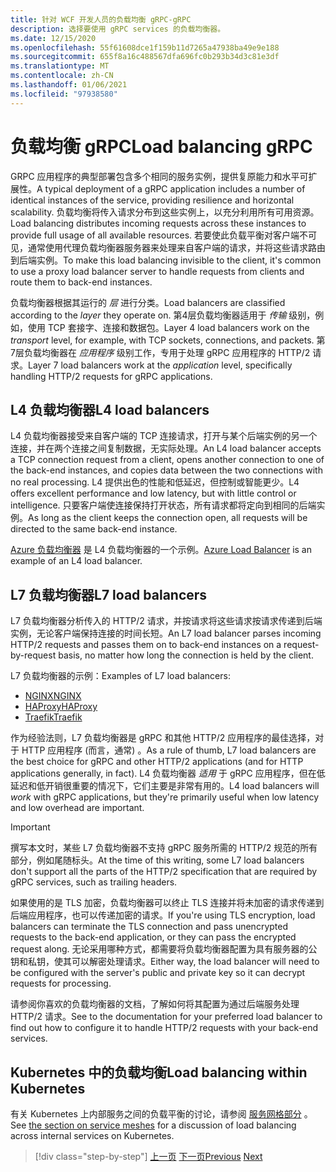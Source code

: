 ```yaml
---
title: 针对 WCF 开发人员的负载均衡 gRPC-gRPC
description: 选择要使用 gRPC services 的负载均衡器。
ms.date: 12/15/2020
ms.openlocfilehash: 55f61608dce1f159b11d7265a47938ba49e9e188
ms.sourcegitcommit: 655f8a16c488567dfa696fc0b293b34d3c81e3df
ms.translationtype: MT
ms.contentlocale: zh-CN
ms.lasthandoff: 01/06/2021
ms.locfileid: "97938580"
---
```

# <a name="load-balancing-grpc"></a><span data-ttu-id="9ebc7-103">负载均衡 gRPC</span><span class="sxs-lookup"><span data-stu-id="9ebc7-103">Load balancing gRPC</span></span>

<span data-ttu-id="9ebc7-104">GRPC 应用程序的典型部署包含多个相同的服务实例，提供复原能力和水平可扩展性。</span><span class="sxs-lookup"><span data-stu-id="9ebc7-104">A typical deployment of a gRPC application includes a number of identical instances of the service, providing resilience and horizontal scalability.</span></span> <span data-ttu-id="9ebc7-105">负载均衡将传入请求分布到这些实例上，以充分利用所有可用资源。</span><span class="sxs-lookup"><span data-stu-id="9ebc7-105">Load balancing distributes incoming requests across these instances to provide full usage of all available resources.</span></span> <span data-ttu-id="9ebc7-106">若要使此负载平衡对客户端不可见，通常使用代理负载均衡器服务器来处理来自客户端的请求，并将这些请求路由到后端实例。</span><span class="sxs-lookup"><span data-stu-id="9ebc7-106">To make this load balancing invisible to the client, it's common to use a proxy load balancer server to handle requests from clients and route them to back-end instances.</span></span>

<span data-ttu-id="9ebc7-107">负载均衡器根据其运行的 *层* 进行分类。</span><span class="sxs-lookup"><span data-stu-id="9ebc7-107">Load balancers are classified according to the *layer* they operate on.</span></span> <span data-ttu-id="9ebc7-108">第4层负载均衡器适用于 *传输* 级别，例如，使用 TCP 套接字、连接和数据包。</span><span class="sxs-lookup"><span data-stu-id="9ebc7-108">Layer 4 load balancers work on the *transport* level, for example, with TCP sockets, connections, and packets.</span></span> <span data-ttu-id="9ebc7-109">第7层负载均衡器在 *应用程序* 级别工作，专用于处理 gRPC 应用程序的 HTTP/2 请求。</span><span class="sxs-lookup"><span data-stu-id="9ebc7-109">Layer 7 load balancers work at the *application* level, specifically handling HTTP/2 requests for gRPC applications.</span></span>

## <a name="l4-load-balancers"></a><span data-ttu-id="9ebc7-110">L4 负载均衡器</span><span class="sxs-lookup"><span data-stu-id="9ebc7-110">L4 load balancers</span></span>

<span data-ttu-id="9ebc7-111">L4 负载均衡器接受来自客户端的 TCP 连接请求，打开与某个后端实例的另一个连接，并在两个连接之间复制数据，无实际处理。</span><span class="sxs-lookup"><span data-stu-id="9ebc7-111">An L4 load balancer accepts a TCP connection request from a client, opens another connection to one of the back-end instances, and copies data between the two connections with no real processing.</span></span> <span data-ttu-id="9ebc7-112">L4 提供出色的性能和低延迟，但控制或智能更少。</span><span class="sxs-lookup"><span data-stu-id="9ebc7-112">L4 offers excellent performance and low latency, but with little control or intelligence.</span></span> <span data-ttu-id="9ebc7-113">只要客户端使连接保持打开状态，所有请求都将定向到相同的后端实例。</span><span class="sxs-lookup"><span data-stu-id="9ebc7-113">As long as the client keeps the connection open, all requests will be directed to the same back-end instance.</span></span>

 <span data-ttu-id="9ebc7-114">[Azure 负载均衡器](https://azure.microsoft.com/services/load-balancer/) 是 L4 负载均衡器的一个示例。</span><span class="sxs-lookup"><span data-stu-id="9ebc7-114">[Azure Load Balancer](https://azure.microsoft.com/services/load-balancer/) is an example of an L4 load balancer.</span></span>

## <a name="l7-load-balancers"></a><span data-ttu-id="9ebc7-115">L7 负载均衡器</span><span class="sxs-lookup"><span data-stu-id="9ebc7-115">L7 load balancers</span></span>

<span data-ttu-id="9ebc7-116">L7 负载均衡器分析传入的 HTTP/2 请求，并按请求将这些请求按请求传递到后端实例，无论客户端保持连接的时间长短。</span><span class="sxs-lookup"><span data-stu-id="9ebc7-116">An L7 load balancer parses incoming HTTP/2 requests and passes them on to back-end instances on a request-by-request basis, no matter how long the connection is held by the client.</span></span>

<span data-ttu-id="9ebc7-117">L7 负载均衡器的示例：</span><span class="sxs-lookup"><span data-stu-id="9ebc7-117">Examples of L7 load balancers:</span></span>

- [<span data-ttu-id="9ebc7-118">NGINX</span><span class="sxs-lookup"><span data-stu-id="9ebc7-118">NGINX</span></span>](https://www.nginx.com/)
- [<span data-ttu-id="9ebc7-119">HAProxy</span><span class="sxs-lookup"><span data-stu-id="9ebc7-119">HAProxy</span></span>](https://www.haproxy.com/)
- [<span data-ttu-id="9ebc7-120">Traefik</span><span class="sxs-lookup"><span data-stu-id="9ebc7-120">Traefik</span></span>](https://traefik.io/)

<span data-ttu-id="9ebc7-121">作为经验法则，L7 负载均衡器是 gRPC 和其他 HTTP/2 应用程序的最佳选择，对于 HTTP 应用程序 (而言，通常) 。</span><span class="sxs-lookup"><span data-stu-id="9ebc7-121">As a rule of thumb, L7 load balancers are the best choice for gRPC and other HTTP/2 applications (and for HTTP applications generally, in fact).</span></span> <span data-ttu-id="9ebc7-122">L4 负载均衡器 *适用* 于 gRPC 应用程序，但在低延迟和低开销很重要的情况下，它们主要是非常有用的。</span><span class="sxs-lookup"><span data-stu-id="9ebc7-122">L4 load balancers will *work* with gRPC applications, but they're primarily useful when low latency and low overhead are important.</span></span>

> [!IMPORTANT]
> <span data-ttu-id="9ebc7-123">撰写本文时，某些 L7 负载均衡器不支持 gRPC 服务所需的 HTTP/2 规范的所有部分，例如尾随标头。</span><span class="sxs-lookup"><span data-stu-id="9ebc7-123">At the time of this writing, some L7 load balancers don't support all the parts of the HTTP/2 specification that are required by gRPC services, such as trailing headers.</span></span>

<span data-ttu-id="9ebc7-124">如果使用的是 TLS 加密，负载均衡器可以终止 TLS 连接并将未加密的请求传递到后端应用程序，也可以传递加密的请求。</span><span class="sxs-lookup"><span data-stu-id="9ebc7-124">If you're using TLS encryption, load balancers can terminate the TLS connection and pass unencrypted requests to the back-end application, or they can pass the encrypted request along.</span></span> <span data-ttu-id="9ebc7-125">无论采用哪种方式，都需要将负载均衡器配置为具有服务器的公钥和私钥，使其可以解密处理请求。</span><span class="sxs-lookup"><span data-stu-id="9ebc7-125">Either way, the load balancer will need to be configured with the server's public and private key so it can decrypt requests for processing.</span></span>

<span data-ttu-id="9ebc7-126">请参阅你喜欢的负载均衡器的文档，了解如何将其配置为通过后端服务处理 HTTP/2 请求。</span><span class="sxs-lookup"><span data-stu-id="9ebc7-126">See to the documentation for your preferred load balancer to find out how to configure it to handle HTTP/2 requests with your back-end services.</span></span>

## <a name="load-balancing-within-kubernetes"></a><span data-ttu-id="9ebc7-127">Kubernetes 中的负载均衡</span><span class="sxs-lookup"><span data-stu-id="9ebc7-127">Load balancing within Kubernetes</span></span>

<span data-ttu-id="9ebc7-128">有关 Kubernetes 上内部服务之间的负载平衡的讨论，请参阅 [服务网格部分](service-mesh.md) 。</span><span class="sxs-lookup"><span data-stu-id="9ebc7-128">See [the section on service meshes](service-mesh.md) for a discussion of load balancing across internal services on Kubernetes.</span></span>

>[!div class="step-by-step"]
><span data-ttu-id="9ebc7-129">[上一页](service-mesh.md)
>[下一页](application-performance-management.md)</span><span class="sxs-lookup"><span data-stu-id="9ebc7-129">[Previous](service-mesh.md)
[Next](application-performance-management.md)</span></span>
